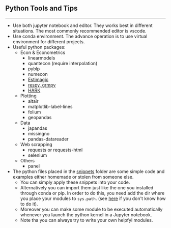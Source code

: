 ## Python Tools and Tips

---

- Use both jupyter notebook and editor. They works best in different situations. The most commonly recommended editor is vscode.
- Use conda environment. The advance operation is to use virtual environment for different projects.
- Useful python packages:
  - Econ & Econometrics
    - linearmodels
    - quantecon (require interpolation)
    - pyblp
    - numecon
    - [Estimagic](https://estimagic.readthedocs.io/en/latest/)
    - [respy, grmpy](https://ose-resources.readthedocs.io/en/latest/OpenSourceEconomics.html#model-packages)
    - [HARK](https://github.com/econ-ark/HARK)
  - Plotting
    - altair
    - matplotlib-label-lines
    - folium
    - geopandas
  - Data
    - japandas
    - missingno
    - pandas-datareader
  - Web scrapping
    - requests or requests-html
    - selenium
  - Others
    - panel
- The python files placed in the [snippets](/snippets) folder are some simple code and examples either homemade or stolen from someone else.
  - You can simply apply these snippets into your code.
  - Alternatively you can import them just like the one you installed through conda or pip. In order to do this, you need add the dir where you place your modules to `sys.path`. (see [here](https://stackoverflow.com/a/37008663) if you don't know how to do it).
  - Moreover you can make some module to be executed automatically whenever you launch the python kernel in a Jupyter notebook.
  - Note tha you can always try to write your own helpfyl modules.
